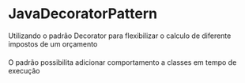 # JavaDecoratorPattern
Utilizando o padrão Decorator para flexibilizar o calculo de diferente impostos de um orçamento
####
O padrão possibilita adicionar comportamento a classes em tempo de execução
